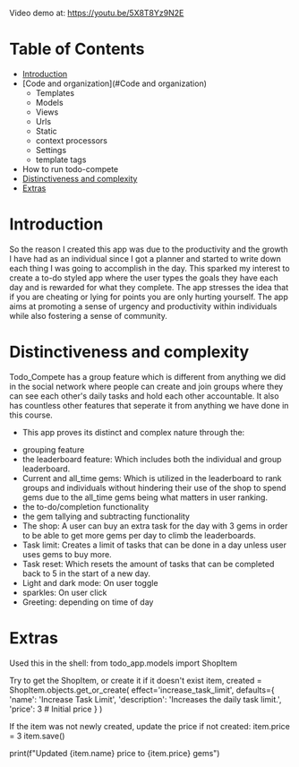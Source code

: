 Video demo at: https://youtu.be/5X8T8Yz9N2E

# Table of Contents
* [Introduction](#introduction)
* [Code and organization](#Code and organization)
    * Templates
    * Models
    * Views
    * Urls
    * Static
    * context processors
    * Settings
    * template tags
* How to run todo-compete
* [Distinctiveness and complexity](#Distinctivenessandcomplexity)
* [Extras](#Extras)

# Introduction 
So the reason I created this app was due to the productivity and the growth I have had as an individual since I got a planner and started to write down each thing I was going to accomplish in the day. This sparked my interest to create a to-do styled app where the user types the goals they have each day and is rewarded for what they complete. The app stresses the idea that if you are cheating or lying for points you are only hurting yourself. The app aims at promoting a sense of urgency and productivity within individuals while also fostering a sense of community.


# Distinctiveness and complexity
Todo_Compete has a group feature which is different from anything we did in the social network where people can create and join groups where they can see each other's daily tasks and hold each other accountable.
It also has countless other features that seperate it from anything we have done in this course.
- This app proves its distinct and complex nature through the:
* grouping feature
* the leaderboard feature: Which includes both the individual and group leaderboard.
* Current and all_time gems: Which is utilized in the leaderboard to rank groups and individuals without hindering their use of the shop to spend gems due to the all_time gems being what matters in user ranking.
* the to-do/completion functionality
* the gem tallying and subtracting functionality
* The shop: A user can buy an extra task for the day with 3 gems in order to be able to get more gems per day to climb the leaderboards. 
* Task limit: Creates a limit of tasks that can be done in a day unless user uses gems to buy more.
* Task reset: Which resets the amount of tasks that can be completed back to 5 in the start of a new day. 
* Light and dark mode: On user toggle
* sparkles: On user click
* Greeting: depending on time of day

# Extras
Used this in the shell:
from todo_app.models import ShopItem

Try to get the ShopItem, or create it if it doesn't exist
item, created = ShopItem.objects.get_or_create(
    effect='increase_task_limit',
    defaults={
        'name': 'Increase Task Limit',
        'description': 'Increases the daily task limit.',
        'price': 3  # Initial price
    }
)

If the item was not newly created, update the price
if not created:
    item.price = 3
    item.save()

print(f"Updated {item.name} price to {item.price} gems")

